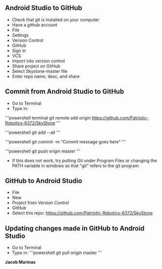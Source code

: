 ## Android Studio to GitHub
- Check that git is installed on your computer
- Have a github account
- File
- Settings 
- Version Control
- GitHub
- Sign in
- VCS 
- Import into version control
- Share project on GitHub
- Select Skystone-master file
- Enter repo name, desc, and share

## Commit from Android Studio to GitHub
- Go to Terminal
- Type in:

'''powershell
terminal git remote add origin https://github.com/Patriotic-Robotics-6372/SkyStone
'''

'''powershell
git add --all
'''

'''powershell
git commit -m "Commit message goes here"
'''

'''powershell
git push origin master
'''

* If this does not work, try putting Git under Program Files or changing the PATH variable in windows so that "git" refers to the git program.

## GitHub to Android Studio 
- File
- New
- Project from Version Control
- GitHub
- Select this repo: https://github.com/Patriotic-Robotics-6372/SkyStone

## Updating changes made in GitHub to Android Studio
- Go to Terminal
- Type in: 
'''powershell 
git pull origin master
'''

__Jacob Marinas__
